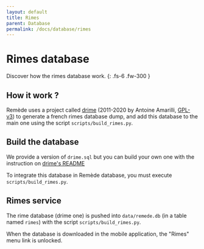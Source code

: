 ```yaml
---
layout: default
title: Rimes
parent: Database
permalink: /docs/database/rimes
---
```


# Rimes database
Discover how the rimes database work. 
{: .fs-6 .fw-300 }

## How it work ?

Remède uses a project called [drime](https://a3nm.net/git/drime) (2011-2020 by Antoine Amarilli, [GPL-v3](https://a3nm.net/git/drime/file/COPYING.html)) to generate a french rimes 
database dump, and add this database to the main one using the script `scripts/build_rimes.py`.

## Build the database

We provide a version of `drime.sql` but you can build your own one with the instruction on [drime's README](https://a3nm.net/git/drime/README)

To integrate this database in Remède database, you must execute `scripts/build_rimes.py`.

## Rimes service

The rime database (drime one) is pushed into `data/remede.db` (in a table named `rimes`) with the script `scripts/build_rimes.py`.

When the database is downloaded in the mobile application, the "Rimes" menu link is unlocked.

